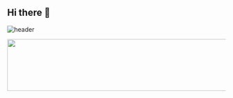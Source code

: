 ## Hi there 👋

<!--
**jeonjune/jeonjune** is a ✨ _special_ ✨ repository because its `README.md` (this file) appears on your GitHub profile.

Here are some ideas to get you started:

- 🔭 I’m currently working on ...
- 🌱 I’m currently learning ...
- 👯 I’m looking to collaborate on ...
- 🤔 I’m looking for help with ...
- 💬 Ask me about ...
- 📫 How to reach me: ...
- 😄 Pronouns: ...
- ⚡ Fun fact: ...
-->
![header](https://capsule-render.vercel.app/api?type=venom&color=auto&height=300&section=header&text=JEONJUNE's%20GITHUB&fontSize=50)
<br/>

<a href="https://www.gitanimals.org/en_US?utm_medium=image&utm_source=jeonjune&utm_content=line">
  <img
    src="https://render.gitanimals.org/lines/jeonjune?pet-id=720530902183504167"
    width="1000"
    height="120"
  />
</a>
  
